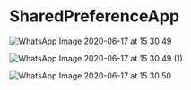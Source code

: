 # SharedPreferenceApp

![WhatsApp Image 2020-06-17 at 15 30 49](https://user-images.githubusercontent.com/63654909/84883241-816c8580-b0ba-11ea-8b19-151c3adf7c94.jpeg)

![WhatsApp Image 2020-06-17 at 15 30 49 (1)](https://user-images.githubusercontent.com/63654909/84883256-85000c80-b0ba-11ea-8e43-155f3b663251.jpeg)

![WhatsApp Image 2020-06-17 at 15 30 50](https://user-images.githubusercontent.com/63654909/84883270-87fafd00-b0ba-11ea-8b9b-1fd1b4417665.jpeg)
